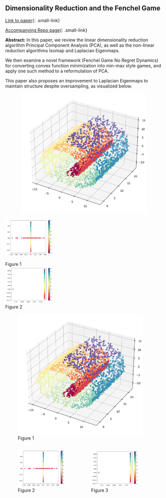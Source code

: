 ## Dimensionality Reduction and the Fenchel Game

[Link to paper](../pdf/REU_draft.pdf){: .small-link}

[Accompanying Repo page](/REU_Repo_page){: .small-link}


**Abstract:** In this paper, we review the linear dimensionality reduction algorithm Principal Component Analysis (PCA), as well as the non-linear reduction algorithms Isomap and Laplacian Eigenmaps. 

We then examine a novel framework (Fenchel Game No Regret Dynamics) for converting convex function minimization into min-max style games, and apply one such method to a reformulation of PCA. 

This paper also proposes an improvement to Laplacian Eigenmaps to maintain structure despite oversampling, as visualized below.

<p align="center">
<img src="../images/REU_Media2/SwissRollREUOversampled.png" alt="Alt Text 1" width="400"/>

<img src="../images/REU_Media2/SwissRollREUoversstd.png" alt="Standard LE Reduction" width="150"/> <figcaption>Figure 1 </figcaption> <img src="../images/REU_Media2/SwissRollREUoversvarrad.png" alt="Variable Radius LE Reduction" width="150"/> <figcaption>Figure 2 </figcaption>
</p>

<p align="center">
  <figure>
    <img src="../images/REU_Media2/SwissRollREUOversampled.png" alt="Alt Text 1" width="400"/>
    <figcaption>Figure 1 </figcaption>
  </figure>

  <figure style="display: inline-block;">
    <img src="../images/REU_Media2/SwissRollREUoversstd.png" alt="Standard LE Reduction" width="150"/>
    <figcaption>Figure 2 </figcaption>
  </figure>

  <figure style="display: inline-block;">
    <img src="../images/REU_Media2/SwissRollREUoversvarrad.png" alt="Variable Radius LE Reduction" width="150"/>
    <figcaption>Figure 3 </figcaption>
  </figure>
</p>

<!--
### 1. PCA

Principal Component Analysis

```javascript
if (isAwesome){
  return true
}
```

### 2. Laplacian Eigenmaps

### 3. Isomap

<img src="images/dummy_thumbnail.jpg?raw=true"/>

### 4. Provide a basis for further data collection through surveys or experiments

Sed ut perspiciatis unde omnis iste natus error sit voluptatem accusantium doloremque laudantium, totam rem aperiam, eaque ipsa quae ab illo inventore veritatis et quasi architecto beatae vitae dicta sunt explicabo. 

For more details see [GitHub Flavored Markdown](https://guides.github.com/features/mastering-markdown/).
-->

